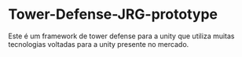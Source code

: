 # Tower-Defense-JRG-prototype
Este é um framework de tower defense para a unity que utiliza muitas tecnologias voltadas para a unity presente no mercado.
